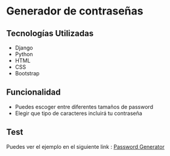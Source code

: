 # Generador de contraseñas

## Tecnologías Utilizadas

- Django 
- Python
- HTML
- CSS
- Bootstrap

## Funcionalidad

- Puedes escoger entre diferentes tamaños de password
- Elegir que tipo de caracteres incluirá tu contraseña

## Test

Puedes ver el ejemplo en el siguiente link : [Password Generator](https://h4ckerman.pythonanywhere.com/)